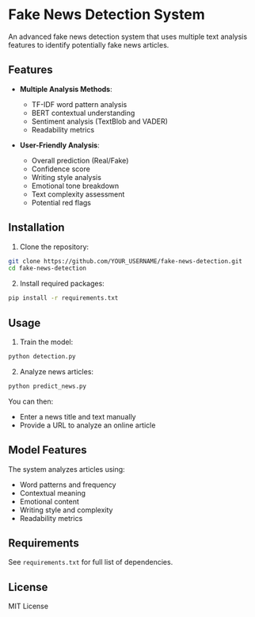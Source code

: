 # Fake News Detection System

An advanced fake news detection system that uses multiple text analysis features to identify potentially fake news articles.

## Features

- **Multiple Analysis Methods**:
  - TF-IDF word pattern analysis
  - BERT contextual understanding
  - Sentiment analysis (TextBlob and VADER)
  - Readability metrics

- **User-Friendly Analysis**:
  - Overall prediction (Real/Fake)
  - Confidence score
  - Writing style analysis
  - Emotional tone breakdown
  - Text complexity assessment
  - Potential red flags

## Installation

1. Clone the repository:
```bash
git clone https://github.com/YOUR_USERNAME/fake-news-detection.git
cd fake-news-detection
```

2. Install required packages:
```bash
pip install -r requirements.txt
```

## Usage

1. Train the model:
```bash
python detection.py
```

2. Analyze news articles:
```bash
python predict_news.py
```

You can then:
- Enter a news title and text manually
- Provide a URL to analyze an online article

## Model Features

The system analyzes articles using:
- Word patterns and frequency
- Contextual meaning
- Emotional content
- Writing style and complexity
- Readability metrics

## Requirements

See `requirements.txt` for full list of dependencies.

## License

MIT License 